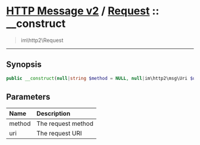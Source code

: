# [HTTP Message v2](http2.md) / [Request](http2-Request.md) :: __construct
 > im\http2\Request
____

## Synopsis
```php
public __construct(null|string $method = NULL, null|im\http2\msg\Uri $uri = NULL)
```

## Parameters
| Name | Description |
| :--- | :---------- |
| method | The request method |
| uri | The request URI |
